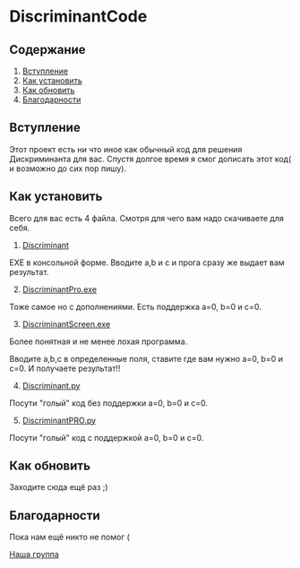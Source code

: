 # DiscriminantCode

## Содержание
1. [Вступление](https://github.com/abova29/discriminant#Встуление)
2. [Как установить](https://github.com/abova29/discriminant#Как-установить)
3. [Как обновить](https://github.com/abova29/discriminant#Как-обновить)
4. [Благодарности](https://github.com/abova29/discriminant#Благодарности)

## Вступление

Этот проект есть ни что иное как обычный код для решения Дискриминанта для вас.
Спустя долгое время я смог дописать этот код( и возможно до сих пор пишу).

## Как установить

Всего для вас есть 4 файла.
Смотря для чего вам надо скачиваете для себя.

1. [Discriminant](https://drive.google.com/file/d/1zVb7HPm68isor2z092kRd55SPwV7DGQ5/view?usp=sharing) 

EXE в консольной форме.
Вводите a,b и c и прога сразу же выдает вам результат.

2. [DiscriminantPro.exe]() 

Тоже самое но с дополнениями.
Есть поддержка a=0, b=0 и c=0. 

3. [DiscriminantScreen.exe]()

Более понятная и не менее лохая программа.

Вводите a,b,c в определенные поля, ставите где вам нужно a=0, b=0 и c=0.
И получаете результат!!

4. [Discriminant.py]()

Посути "голый" код без поддержки a=0, b=0 и c=0.

5. [DiscriminantPRO.py]()

Посути "голый" код c поддержкой a=0, b=0 и c=0. 


## Как обновить

Заходите сюда ещё раз ;)



## Благодарности

Пока нам ещё никто не помог (

[Наша группа](https://vk.com/club208855754)
